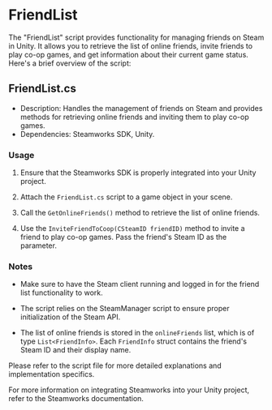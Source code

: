 # FriendList

The "FriendList" script provides functionality for managing friends on Steam in Unity. It allows you to retrieve the list of online friends, invite friends to play co-op games, and get information about their current game status. Here's a brief overview of the script:

## FriendList.cs

- Description: Handles the management of friends on Steam and provides methods for retrieving online friends and inviting them to play co-op games.
- Dependencies: Steamworks SDK, Unity.

### Usage

1. Ensure that the Steamworks SDK is properly integrated into your Unity project.

2. Attach the `FriendList.cs` script to a game object in your scene.

3. Call the `GetOnlineFriends()` method to retrieve the list of online friends.

4. Use the `InviteFriendToCoop(CSteamID friendID)` method to invite a friend to play co-op games. Pass the friend's Steam ID as the parameter.

### Notes

- Make sure to have the Steam client running and logged in for the friend list functionality to work.

- The script relies on the SteamManager script to ensure proper initialization of the Steam API.

- The list of online friends is stored in the `onlineFriends` list, which is of type `List<FriendInfo>`. Each `FriendInfo` struct contains the friend's Steam ID and their display name.

Please refer to the script file for more detailed explanations and implementation specifics.

For more information on integrating Steamworks into your Unity project, refer to the Steamworks documentation.
